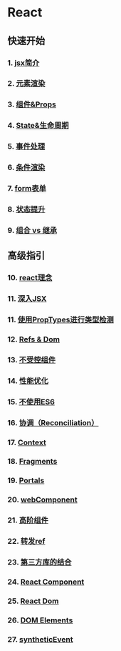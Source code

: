 # React

## 快速开始

### 1. [jsx简介](./jsx-interduce.md)

### 2. [元素渲染](./elementRender.md)

### 3. [组件&Props](./componentAndProps.md)

### 4. [State&生命周期](./stateAndLiveCycle.md)

### 5. [事件处理](./event.md)

### 6. [条件渲染](./conditionRender.md)

### 7. [form表单](./form.md)

### 8. [状态提升](./liftingStateUp.md)

### 9. [组合 vs 继承](./compositionVsInheritance.md)

## 高级指引

### 10. [react理念](./thinkingInReact.md)

### 11. [深入JSX](./jsxInDepth.md)

### 11. [使用PropTypes进行类型检测](./typeCheckWithPropTypes.md)

### 12. [Refs & Dom](./refAndDom.md)

### 13. [不受控组件](./uncontrolledComponents.md)

### 14. [性能优化](./optimizingPerformance.md)

### 15. [不使用ES6](./unuseEs6.md)

### 16. [协调（Reconciliation）](./reconciliation.md)

### 17. [Context](./context.md)

### 18. [Fragments](./fragments.md)

### 19. [Portals](./portals.md)

### 20. [webComponent](./webComponent.md)

### 21. [高阶组件](./hoc.md)

### 22. [转发ref](./forwardingRefs.md)

### 23. [第三方库的结合](./threeLib.md)

### 24. [React Component](./reactComponent.md)

### 25. [React Dom](./reactDom.md)

### 26. [DOM Elements](./domElements.md)

### 27. [syntheticEvent](./syntheticEvent.md)
